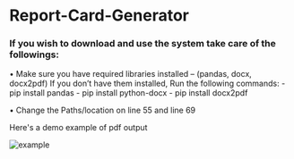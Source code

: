 ﻿# Report-Card-Generator

### If you wish to download and use the system take care of the followings:

<p> 
•	Make sure you have required libraries installed – (pandas, docx, docx2pdf)
If you don’t have them installed, Run the following commands:
-	pip install pandas
-	pip install python-docx
-	pip install docx2pdf
</p>
<p>
  •	Change the Paths/location on line 55 and line 69 
</p>
<p> Here's a demo example of pdf output </p>

![example](https://user-images.githubusercontent.com/58567211/127261883-d981a439-f4b8-4ef3-9a63-a2f355729213.png)

